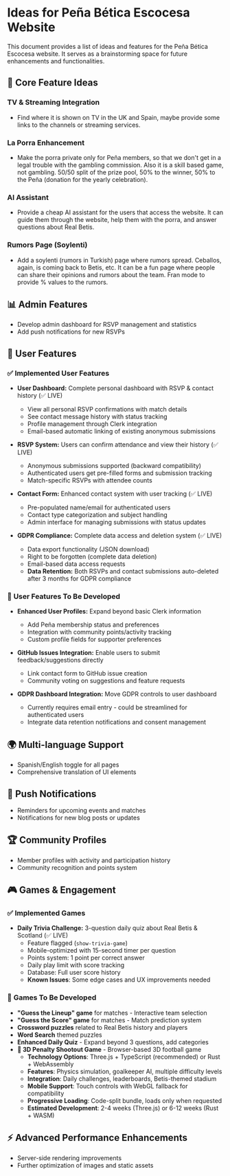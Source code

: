 # Ideas for Peña Bética Escocesa Website

This document provides a list of ideas and features for the Peña Bética Escocesa website. It serves as a brainstorming space for future enhancements and functionalities.

## 🎯 **Core Feature Ideas**

### TV & Streaming Integration
* Find where it is shown on TV in the UK and Spain, maybe provide some links to the channels or streaming services.

### La Porra Enhancement
* Make the porra private only for Peña members, so that we don't get in a legal trouble with the gambling commission. Also it is a skill based game, not gambling. 50/50 split of the prize pool, 50% to the winner, 50% to the Peña (donation for the yearly celebration).

### AI Assistant
* Provide a cheap AI assistant for the users that access the website. It can guide them through the website, help them with the porra, and answer questions about Real Betis.

### Rumors Page (Soylenti)
* Add a soylenti (rumors in Turkish) page where rumors spread. Ceballos, again, is coming back to Betis, etc. It can be a fun page where people can share their opinions and rumors about the team. Fran mode to provide % values to the rumors.


## 📊 **Admin Features**

* Develop admin dashboard for RSVP management and statistics
* Add push notifications for new RSVPs

## 👥 **User Features**

### ✅ **Implemented User Features**

* **User Dashboard:** Complete personal dashboard with RSVP & contact history (✅ LIVE)
  * View all personal RSVP confirmations with match details
  * See contact message history with status tracking
  * Profile management through Clerk integration
  * Email-based automatic linking of existing anonymous submissions

* **RSVP System:** Users can confirm attendance and view their history (✅ LIVE)
  * Anonymous submissions supported (backward compatibility)
  * Authenticated users get pre-filled forms and submission tracking
  * Match-specific RSVPs with attendee counts

* **Contact Form:** Enhanced contact system with user tracking (✅ LIVE)
  * Pre-populated name/email for authenticated users
  * Contact type categorization and subject handling
  * Admin interface for managing submissions with status updates

* **GDPR Compliance:** Complete data access and deletion system (✅ LIVE)
  * Data export functionality (JSON download)
  * Right to be forgotten (complete data deletion)
  * Email-based data access requests
  * **Data Retention:** Both RSVPs and contact submissions auto-deleted after 3 months for GDPR compliance

### 🚧 **User Features To Be Developed**

* **Enhanced User Profiles:** Expand beyond basic Clerk information
  * Add Peña membership status and preferences
  * Integration with community points/activity tracking
  * Custom profile fields for supporter preferences

* **GitHub Issues Integration:** Enable users to submit feedback/suggestions directly
  * Link contact form to GitHub issue creation
  * Community voting on suggestions and feature requests

* **GDPR Dashboard Integration:** Move GDPR controls to user dashboard
  * Currently requires email entry - could be streamlined for authenticated users
  * Integrate data retention notifications and consent management

## 🌍 **Multi-language Support**

* Spanish/English toggle for all pages
* Comprehensive translation of UI elements

## 🔔 **Push Notifications**

* Reminders for upcoming events and matches
* Notifications for new blog posts or updates

## 🏆 **Community Profiles**

* Member profiles with activity and participation history
* Community recognition and points system

## 🎮 **Games & Engagement**

### ✅ **Implemented Games**

* **Daily Trivia Challenge:** 3-question daily quiz about Real Betis & Scotland (✅ LIVE)
  * Feature flagged (`show-trivia-game`)
  * Mobile-optimized with 15-second timer per question  
  * Points system: 1 point per correct answer
  * Daily play limit with score tracking
  * Database: Full user score history
  * **Known Issues**: Some edge cases and UX improvements needed

### 🚧 **Games To Be Developed**

* **"Guess the Lineup" game** for matches - Interactive team selection
* **"Guess the Score" game** for matches - Match prediction system  
* **Crossword puzzles** related to Real Betis history and players
* **Word Search** themed puzzles
* **Enhanced Daily Quiz** - Expand beyond 3 questions, add categories
* **🥅 3D Penalty Shootout Game** - Browser-based 3D football game
  * **Technology Options**: Three.js + TypeScript (recommended) or Rust + WebAssembly
  * **Features**: Physics simulation, goalkeeper AI, multiple difficulty levels
  * **Integration**: Daily challenges, leaderboards, Betis-themed stadium
  * **Mobile Support**: Touch controls with WebGL fallback for compatibility
  * **Progressive Loading**: Code-split bundle, loads only when requested
  * **Estimated Development**: 2-4 weeks (Three.js) or 6-12 weeks (Rust + WASM)

## ⚡ **Advanced Performance Enhancements**

* Server-side rendering improvements
* Further optimization of images and static assets